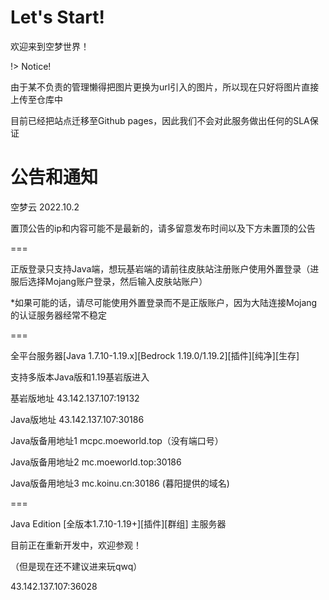 # Let's Start!
欢迎来到空梦世界！

!> Notice!

由于某不负责的管理懒得把图片更换为url引入的图片，所以现在只好将图片直接上传至仓库中

目前已经把站点迁移至Github pages，因此我们不会对此服务做出任何的SLA保证

# 公告和通知

空梦云 2022.10.2

置顶公告的ip和内容可能不是最新的，请多留意发布时间以及下方未置顶的公告

===

正版登录只支持Java端，想玩基岩端的请前往皮肤站注册账户使用外置登录（进服后选择Mojang账户登录，然后输入皮肤站账户）

*如果可能的话，请尽可能使用外置登录而不是正版账户，因为大陆连接Mojang的认证服务器经常不稳定

===

全平台服务器[Java 1.7.10-1.19.x][Bedrock 1.19.0/1.19.2][插件][纯净][生存]

支持多版本Java版和1.19基岩版进入

基岩版地址 43.142.137.107:19132

Java版地址 43.142.137.107:30186

Java版备用地址1 mcpc.moeworld.top（没有端口号）

Java版备用地址2 mc.moeworld.top:30186

Java版备用地址3 mc.koinu.cn:30186 (暮阳提供的域名)

===

Java Edition [全版本1.7.10-1.19+][插件][群组] 主服务器 

目前正在重新开发中，欢迎参观！

（但是现在还不建议进来玩qwq）

43.142.137.107:36028


